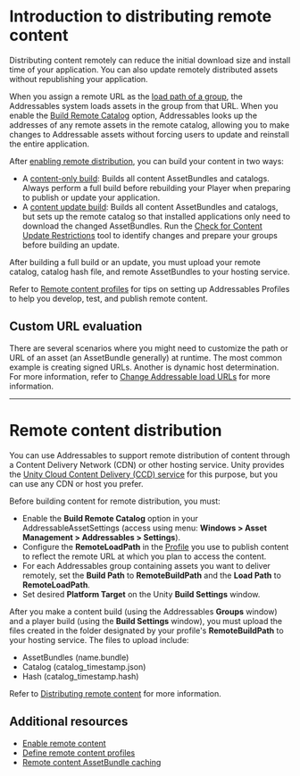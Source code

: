 # Introduction to distributing remote content

Distributing content remotely can reduce the initial download size and install time of your application. You can also update remotely distributed assets without republishing your application.

When you assign a remote URL as the [load path of a group](profiles-build-load-paths.md), the Addressables system loads assets in the group from that URL. When you enable the [Build Remote Catalog](AddressableAssetSettings.md#catalog) option, Addressables looks up the addresses of any remote assets in the remote catalog, allowing you to make changes to Addressable assets without forcing users to update and reinstall the entire application.

After [enabling remote distribution](remote-content-enable.md), you can build your content in two ways:

* A [content-only build](builds-full-build.md): Builds all content AssetBundles and catalogs. Always perform a full build before rebuilding your Player when preparing to publish or update your application.
* A [content update build](builds-update-build.md): Builds all content AssetBundles and catalogs, but sets up the remote catalog so that installed applications only need to download the changed AssetBundles. Run the [Check for Content Update Restrictions](builds-update-build.md) tool to identify changes and prepare your groups before building an update.

After building a full build or an update, you must upload your remote catalog, catalog hash file, and remote AssetBundles to your hosting service.

Refer to [Remote content profiles](remote-content-profiles.md) for tips on setting up Addressables Profiles to help you develop, test, and publish remote content.

## Custom URL evaluation

There are several scenarios where you might need to customize the path or URL of an asset (an AssetBundle generally) at runtime. The most common example is creating signed URLs. Another is dynamic host determination. For more information, refer to [Change Addressable load URLs](TransformInternalId.md) for more information.


---

# Remote content distribution

You can use Addressables to support remote distribution of content through a Content Delivery Network (CDN) or other hosting service. Unity provides the [Unity Cloud Content Delivery (CCD) service](AddressablesCCD.md) for this purpose, but you can use any CDN or host you prefer.

Before building content for remote distribution, you must:

* Enable the __Build Remote Catalog__ option in your AddressableAssetSettings (access using menu: __Windows > Asset Management > Addressables > Settings__).
* Configure the __RemoteLoadPath__ in the [Profile](xref:addressables-profiles) you use to publish content to reflect the remote URL at which you plan to access the content.
* For each Addressables group containing assets you want to deliver remotely, set the __Build Path__ to __RemoteBuildPath__ and the __Load Path__ to __RemoteLoadPath__.
* Set desired __Platform Target__ on the Unity __Build Settings__ window.

After you make a content build (using the Addressables __Groups__ window) and a player build (using the __Build Settings__ window), you must upload the files created in the folder designated by your profile's __RemoteBuildPath__ to your hosting service. The files to upload include:

* AssetBundles (name.bundle)
* Catalog (catalog_timestamp.json)
* Hash (catalog_timestamp.hash)

Refer to [Distributing remote content](RemoteContentDistribution.md) for more information.

## Additional resources

* [Enable remote content](remote-content-enable.md)
* [Define remote content profiles](remote-content-profiles.md)
* [Remote content AssetBundle caching](remote-content-assetbundle-cache.md)
